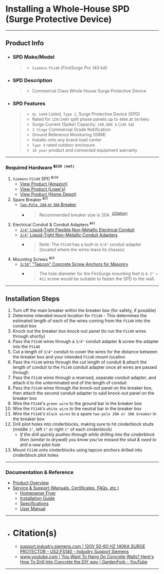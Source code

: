 <!-- ------------------------------ -->
<!-- https://github.com/mcavallo-git/Coding/blob/main/hardware/power-whole-house-spd-surge-protective-device-install-guide-siemens-fs140.md -->
<!-- ------------------------------ -->

# Installing a Whole-House SPD (Surge Protective Device)

<!-- ------------------------------ -->

***

## Product Info
- ### SPD Make/Model
  > - `Siemens` `FS140` *(FirstSurge Pro 140 kA)*
- ### SPD Description
  > - Commercial Class Whole House Surge Protective Device
- ### SPD Features
  > - `UL 1449` Listed, `Type 2`, Surge Protective Device (SPD)
  > - Rated for `120/240V` split phase panels up to `400A` at `50/60Hz`
  > - Surge Current (Spike) Capacity: `140,000 A` (`140 kA`)
  > - `3 Stage` Commercial Grade Notification
  > - Ground Reference Monitoring (GRM)
  > - Installs onto any brand load center
  > - `Type 4` rated outdoor enclosure
  > - `10 year` product and connected equipment warranty

<!-- ------------------------------ -->

***

### Required Hardware <sup>`💲330 (net)`</sup>
1. `Siemens` `FS140` SPD <sup>`💲240`</sup>
    - [View Product (Amazon)](https://amazon.com/dp/B013WINMK6)
    - [View Product (Lowe's)](https://www.lowes.com/pd/Siemens-140-KA-Outdoor-Surge-Protective-Device/5002142149)
    - [View Product (Home Depot)](https://www.homedepot.com/p/Siemens-FirstSurge-Pro-140kA-Whole-House-Surge-Protection-Device-FS140/206560230)
1. Spare Breaker <sup>`💲25`</sup>
    - [`Two-Pole`, `20A` or `30A` Breaker](https://amazon.com/gp/product/B0002YSMYK)
      - > Recommended breaker size is 20A. *<sup>[(Citation)](https://cache.industry.siemens.com/dl/files/623/109793623/att_1054703/v1/SIE_CS_FS60_FS100_FS140.pdf)</sup>*
1. Electrical Conduit & Conduit Adapters <sup>`💲45`</sup>
    - [`3/4"` Liquid-Tight Flexible Non-Metallic Electrical Conduit](https://amazon.com/gp/product/B0BQ3RYM3B)
    - [`3/4"` Liquid-Tight Non-Metallic Conduit Adapters](https://amazon.com/gp/product/B0BQ3RYM3B)
      - > Note: The `FS140` has a built-in `3/4"` conduit adapter (located where the wires leave its chassis)
1. Mounting Screws <sup>`💲20`</sup>
   - [`3/16"` "Tapcon" Concrete Screw Anchors for Masonry](https://amazon.com/gp/product/B071LG9GYV)
      - > The hole diameter for the FirsSurge mounting feet is `0.2"` ~ `#12` screw would be suitable to fasten the SPD to the wall.

<!-- ------------------------------ -->

***

## Installation Steps
1. Turn off the main breaker within the breaker box (for safety, if possible)
1. Determine intended mount location for `FS140` - This determines the estimated length of each of the wires coming from the `FS140` into the conduit box
1. Knock out the breaker box knock-out panel (to run the `FS140` wires through shortly)
1. Pass the `FS140` wires through a `3/4"` conduit adapter & screw the adapter into the `FS140`
1. Cut a length of `3/4"` conduit to cover the wires for the distance between the breaker box and your intended `FS140` mount location
1. Pass the `FS140` wires through the cut length of conduit & attach the length of conduit to the `FS140` conduit adapter once all wires are passed through
1. Pass the `FS140` wires through a reversed, separate conduit adapter, and attach it to the unterminated end of the length of conduit
1. Pass the `FS140` wires through the knock-out panel on the breaker box, then attach the second conduit adapter to said knock-out panel on the breaker box
1. Wire the `FS140`'s `green wire` to the ground bar in the breaker box
1. Wire the `FS140`'s `white wire` to the neutral bar in the breaker box
1. Wire the `FS140`'s `black wires` to a spare `two-pole 20A or 30A breaker` in the breaker box
1. Drill pilot holes into cinderblocks, making sure to hit cinderblock studs (middle `1"`, left `1"` or right `1"` of each cinderblock)
    - *If the drill quickly pushes through while drilling into the cinderblock then (similar to drywall) you know you've missed the stud & need to drill a new pilot hole*
1. Mount `FS140` onto cinderblocks using tapcon anchors drilled into cinderblock pilot holes

<!-- ------------------------------ -->

***

### Documentation & Reference
- [Product Overview](https://mall.industry.siemens.com/mall/EN/US/Catalog/Product/?mlfb=US2:FS140)
- [Service & Support (Manuals, Certificates, FAQs, etc.)	](https://support.industry.siemens.com/cs/products/us2-fs140/120v-50-60-hz-140ka-surge-protector?pid=579020&mlfb=US2:FS140&mfn=ps&lc=en-US)
  - [Homeowner Flyer](https://cache.industry.siemens.com/dl/files/793/109798793/att_1071143/v1/SIE_FL_FirstSurgeHomeownerFlyer.pdf)
  - [Installation Guide](https://assets.new.siemens.com/siemens/assets/api/uuid:c739e929-d2e7-44ff-8258-fc55e06b54dc/firstsurge-installation-guide-lp-1414.pdf)
  - [Specifications](https://m.media-amazon.com/images/I/71gjTRXqRaL.pdf)
  - [User Manual](https://cache.industry.siemens.com/dl/files/623/109793623/att_1054703/v1/SIE_CS_FS60_FS100_FS140.pdf)

<!-- ------------------------------ -->

***

- # Citation(s)
  - [support.industry.siemens.com | 120V 50-60 HZ 140KA SURGE PROTECTOR - US2:FS140 - Industry Support Siemens](https://support.industry.siemens.com/cs/products/us2-fs140/120v-50-60-hz-140ka-surge-protector?pid=579020&mlfb=US2:FS140&mfn=ps&lc=en-US)
  - [www.youtube.com | You Want To Hang On Concrete Walls? Here's How To Drill Into Concrete the DIY way | GardenFork - YouTube](https://www.youtube.com/watch?v=VPz80DaOjcY)

<!-- ------------------------------ -->

***
